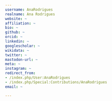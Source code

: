 ```yaml
---
username: AnaRodrigues
realname: Ana Rodrigues
website: ~
affiliation: ~
bio: ~
github: ~
orcid: ~
linkedin: ~
googlescholar: ~
wikidata: ~
twitter: ~
mastodon-url: ~
meta: ~
instagram: ~
redirect_from:
- /index.php/User:AnaRodrigues
- /index.php/Special:Contributions/AnaRodrigues
email: ~

---
```


